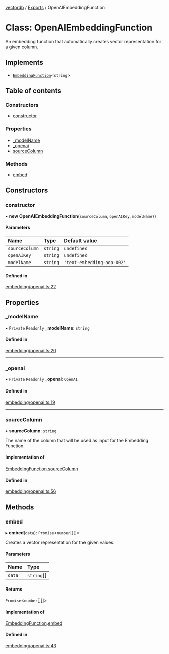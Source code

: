 [vectordb](../README.md) / [Exports](../modules.md) / OpenAIEmbeddingFunction

# Class: OpenAIEmbeddingFunction

An embedding function that automatically creates vector representation for a given column.

## Implements

- [`EmbeddingFunction`](../interfaces/EmbeddingFunction.md)\<`string`\>

## Table of contents

### Constructors

- [constructor](OpenAIEmbeddingFunction.md#constructor)

### Properties

- [\_modelName](OpenAIEmbeddingFunction.md#_modelname)
- [\_openai](OpenAIEmbeddingFunction.md#_openai)
- [sourceColumn](OpenAIEmbeddingFunction.md#sourcecolumn)

### Methods

- [embed](OpenAIEmbeddingFunction.md#embed)

## Constructors

### constructor

• **new OpenAIEmbeddingFunction**(`sourceColumn`, `openAIKey`, `modelName?`)

#### Parameters

| Name | Type | Default value |
| :------ | :------ | :------ |
| `sourceColumn` | `string` | `undefined` |
| `openAIKey` | `string` | `undefined` |
| `modelName` | `string` | `'text-embedding-ada-002'` |

#### Defined in

[embedding/openai.ts:22](https://github.com/lancedb/lancedb/blob/92179835/node/src/embedding/openai.ts#L22)

## Properties

### \_modelName

• `Private` `Readonly` **\_modelName**: `string`

#### Defined in

[embedding/openai.ts:20](https://github.com/lancedb/lancedb/blob/92179835/node/src/embedding/openai.ts#L20)

___

### \_openai

• `Private` `Readonly` **\_openai**: `OpenAI`

#### Defined in

[embedding/openai.ts:19](https://github.com/lancedb/lancedb/blob/92179835/node/src/embedding/openai.ts#L19)

___

### sourceColumn

• **sourceColumn**: `string`

The name of the column that will be used as input for the Embedding Function.

#### Implementation of

[EmbeddingFunction](../interfaces/EmbeddingFunction.md).[sourceColumn](../interfaces/EmbeddingFunction.md#sourcecolumn)

#### Defined in

[embedding/openai.ts:56](https://github.com/lancedb/lancedb/blob/92179835/node/src/embedding/openai.ts#L56)

## Methods

### embed

▸ **embed**(`data`): `Promise`\<`number`[][]\>

Creates a vector representation for the given values.

#### Parameters

| Name | Type |
| :------ | :------ |
| `data` | `string`[] |

#### Returns

`Promise`\<`number`[][]\>

#### Implementation of

[EmbeddingFunction](../interfaces/EmbeddingFunction.md).[embed](../interfaces/EmbeddingFunction.md#embed)

#### Defined in

[embedding/openai.ts:43](https://github.com/lancedb/lancedb/blob/92179835/node/src/embedding/openai.ts#L43)
